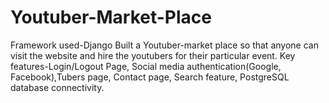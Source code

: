 # Youtuber-Market-Place
Framework used-Django
Built a Youtuber-market place so that anyone can visit the website and hire the youtubers for their particular event.
Key features-Login/Logout Page, Social media authentication(Google, Facebook),Tubers page, Contact page, Search feature, PostgreSQL database connectivity.
